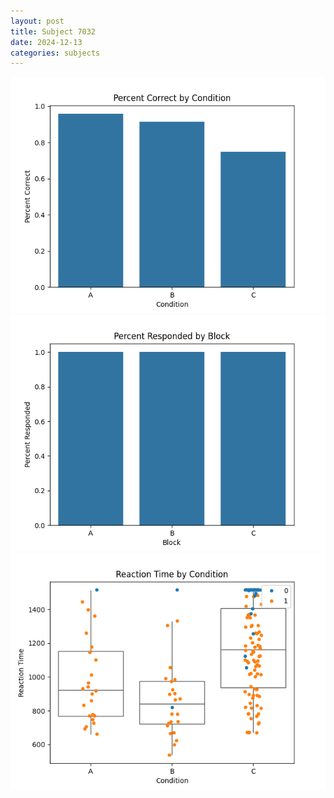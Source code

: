 ```yaml
---
layout: post
title: Subject 7032
date: 2024-12-13
categories: subjects
---
```


![](data/7032/run-2/7032_ATS_percent_correct.png)
![](data/7032/run-2/7032_ATS_percent_responded.png)
![](data/7032/run-2/7032_ATS_rt.png)
